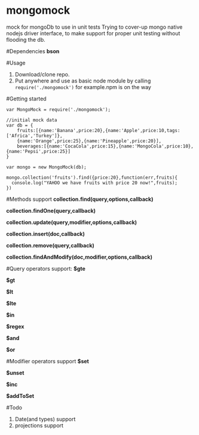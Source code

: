 mongomock
=========

mock for mongoDb to use in unit tests
Trying to cover-up mongo native nodejs driver interface, to make support for proper unit testing without flooding the db.

#Dependencies
**bson**

#Usage

1. Download/clone repo.
2. Put anywhere and use as basic node module by calling
    ```require('./mongomock')``` for example.npm is on the way

#Getting started

```
var MongoMock = require('./mongomock');

//initial mock data
var db = {
	fruits:[{name:'Banana',price:20},{name:'Apple',price:10,tags:['Africa','Turkey']},
	{name:'Orange',price:25},{name:'Pineapple',price:20}],
	beverages:[{name:'CocaCola',price:15},{name:'MongoCola',price:10},{name:'Pepsi',price:25}]
}

var mongo = new MongoMock(db);

mongo.collection('fruits').find({price:20},function(err,fruits){
  console.log("YAHOO we have fruits with price 20 now!",fruits);
})
```

#Methods support
  **collection.find(query,options,callback)**

  **collection.findOne(query,callback)**

  **collection.update(query,modifier,options,callback)**

  **collection.insert(doc,callback)**

  **collection.remove(query,callback)**

  **collection.findAndModify(doc,modifier,options,callback)**

#Query operators support:
  **$gte**

  **$gt**

  **$lt**

  **$lte**

  **$in**

  **$regex**

  **$and**

  **$or**

#Modifier operators support
  **$set**

  **$unset**

  **$inc**

  **$addToSet**

#Todo
1. Date(and types) support
2. projections support

